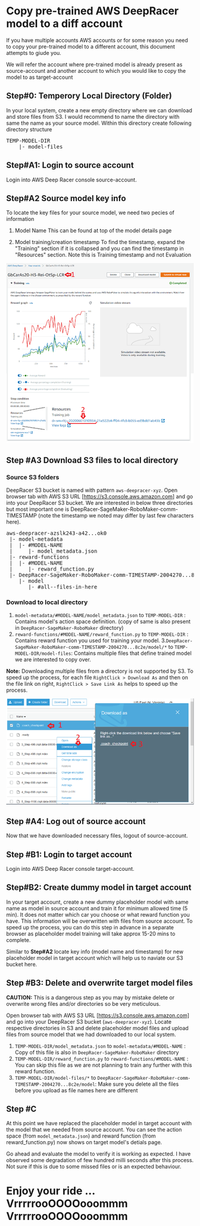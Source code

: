 # Copy pre-trained AWS DeepRacer model to a diff account

If you have multiple accounts AWS accounts or for some reason you need
to copy your pre-trained model to a different account, this document
attempts to giude you.

We will refer the account where pre-trained model is already present as source-account and another account to which you would like to copy the model to as target-account

## Step#0: Temperory Local Directory (Folder)
In your local system, create a new empty directory where we can download and store files from S3. I would recommend to name the directory with same the name as your source model. Within this directory create following directory structure 
<pre>
TEMP-MODEL-DIR
    |- model-files
</pre>


## Step#A1: Login to source account

Login into AWS Deep Racer console source-account. 


## Step#A2 Source model key info

To locate the key files for your source model, we need two pecies of information

1. Model Name
This can be found at top of the model details page

2. Model training/creation timestamp
To find the timestamp, expand the "Training" section if it is collapsed and you can find the timestamp in "Resources" section. Note this is Training timestamp and not Evaluation

![Source account model key info](img/model-train-details.png)


## Step #A3 Download S3 files to local directory

### Source S3 folders

DeepRacer S3 bucket is named with pattern `aws-deepracer-xyz`. Open browser tab with AWS S3 URL [https://s3.console.aws.amazon.com] and go into your DeepRacer S3 bucket. We are interested in below three directories but most important one is DeepRacer-SageMaker-RoboMaker-comm-TIMESTAMP (note the timestamp we noted may differ by last few characters here).

<pre>
aws-deepracer-azslk243-a42...ok0
 |- model-metadata
 |  |- #MODEL-NAME
 |     |- model_metadata.json
 |- reward-functions
 |  |- #MODEL-NAME
 |     |- reward_function.py
 |- DeepRacer-SageMaker-RoboMaker-comm-TIMESTAMP-2004270...8c2e
    |- model
       |- #all--files-in-here
</pre>

### Download to local directory
1. `model-metadata/#MODEL-NAME/model_metadata.json` to `TEMP-MODEL-DIR`  : Contains model's action space definition. (copy of same is also present in `DeepRacer-SageMaker-RoboMaker` directory)
2. `reward-functions/#MODEL-NAME/reward_function.py` to `TEMP-MODEL-DIR` : Contains reward function you used for training your model. 
3.`DeepRacer-SageMaker-RoboMaker-comm-TIMESTAMP-2004270...8c2e/model/*` to `TEMP-MODEL-DIR/model-files`: Contains multiple files that define trained model we are interested to copy over.

**Note:** Downloading multiple files from a directory is not supported by S3. To speed up the process, for each file `RightClick > Download As` and then on the file link on right, `RightClick > Save Link As` helps to speed up the process.

![RightClick > Download As](img/download_as.png)


## Step #A4: Log out of source account

Now that we have downloaded necessary files, logout of source-account. 




## Step #B1: Login to target account

Login into AWS Deep Racer console target-account. 


## Step#B2: Create dummy model in target account
In your target account, create a new dummy placeholder model with same name as model in source account and train it for minimum allowed time (5 min). It does not matter which car you choose or what reward function you have. This information will be overwritten with files from source account. To speed up the process, you can do this step in advance in a separate browser as placeholder model training will take approx 15-20 mins to complete.

Similar to **Step#A2** locate key info (model name and timestamp) for new placeholder model in target account which will help us to naviate our S3 bucket here.


## Step #B3: Delete and overwrite target model files

**CAUTION:** This is a dangerous step as you may by mistake delete or overwrite wrong files and/or directories so be very meticulous.

Open browser tab with AWS S3 URL [https://s3.console.aws.amazon.com] and go into your DeepRacer S3 bucket (`aws-deepracer-xyz`). Locate respective directories in S3 and delete placeholder model files and upload files from source model that we had downloaded to our local system.

1. `TEMP-MODEL-DIR/model_metadata.json`  to `model-metadata/#MODEL-NAME` : Copy of this file is also in `DeepRacer-SageMaker-RoboMaker` directory
2. `TEMP-MODEL-DIR/reward_function.py` to `reward-functions/#MODEL-NAME` : You can skip this file as we are not planning to train any further with this reward function. 
3. `TEMP-MODEL-DIR/model-files/*` to `DeepRacer-SageMaker-RoboMaker-comm-TIMESTAMP-2004270...8c2e/model`: Make sure you delete all the files before you upload as file names here are different


## Step #C
At this point we have replaced the placeholder model in target account with the model that we needed from source account. You can see the action space (from `model_metadata.json`) and reward function (from reward_function.py) now shows on target model's detials page. 

Go ahead and evaluate the model to verify it is working as expected. I have observed some degradation of few hundred milli seconds after this process. Not sure if this is due to some missed files or is an expected behaviour.



# Enjoy your ride ... VrrrrrooOOOOooommm VrrrrrooOOOOooommm

